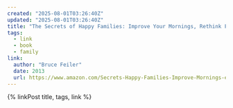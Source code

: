 ```yaml
---
created: "2025-08-01T03:26:40Z"
updated: "2025-08-01T03:26:40Z"
title: "The Secrets of Happy Families: Improve Your Mornings, Rethink Family Dinner, Fight Smarter, Go Out and Play, and Much More"
tags:
  - link
  - book
  - family
link:
  author: "Bruce Feiler"
  date: 2013
  url: https://www.amazon.com/Secrets-Happy-Families-Improve-Mornings-ebook/dp/B0089LOHHO
---
```


{% linkPost title, tags, link %}
